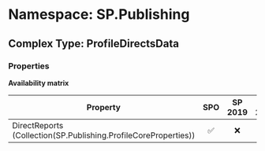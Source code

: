 # Namespace: SP.Publishing

## Complex Type: ProfileDirectsData

### Properties

**Availability matrix**

Property | SPO | SP 2019 | SP 2016 | SP 2013
----------|:---:|:-------:|:-------:|:-------
DirectReports (Collection(SP.Publishing.ProfileCoreProperties)) | ✅ | ❌ | ❌ | ❌